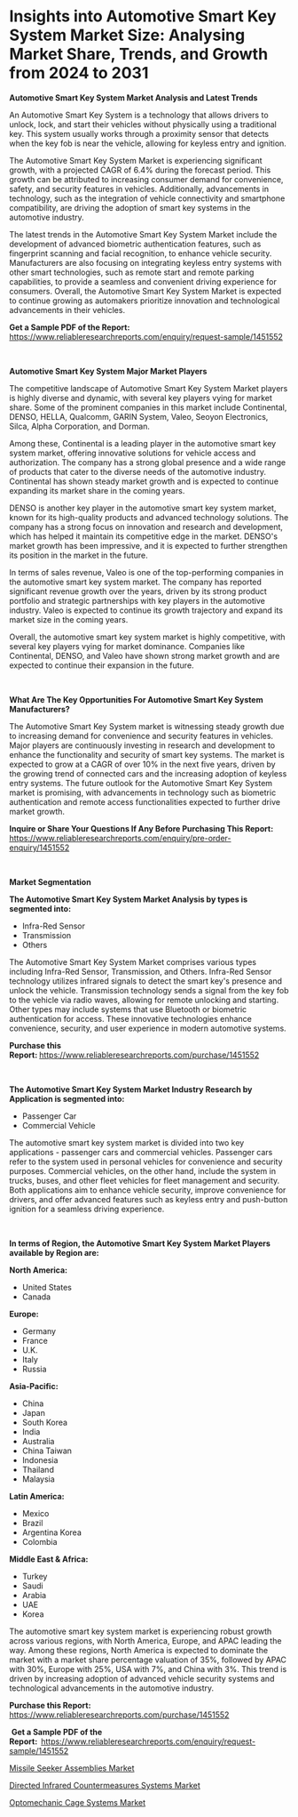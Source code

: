 <p><h1>Insights into Automotive Smart Key System Market Size: Analysing Market Share, Trends, and Growth from 2024 to 2031</h1></p><p><strong>Automotive Smart Key System Market Analysis and Latest Trends</strong></p>
<p><p>An Automotive Smart Key System is a technology that allows drivers to unlock, lock, and start their vehicles without physically using a traditional key. This system usually works through a proximity sensor that detects when the key fob is near the vehicle, allowing for keyless entry and ignition.</p><p>The Automotive Smart Key System Market is experiencing significant growth, with a projected CAGR of 6.4% during the forecast period. This growth can be attributed to increasing consumer demand for convenience, safety, and security features in vehicles. Additionally, advancements in technology, such as the integration of vehicle connectivity and smartphone compatibility, are driving the adoption of smart key systems in the automotive industry.</p><p>The latest trends in the Automotive Smart Key System Market include the development of advanced biometric authentication features, such as fingerprint scanning and facial recognition, to enhance vehicle security. Manufacturers are also focusing on integrating keyless entry systems with other smart technologies, such as remote start and remote parking capabilities, to provide a seamless and convenient driving experience for consumers. Overall, the Automotive Smart Key System Market is expected to continue growing as automakers prioritize innovation and technological advancements in their vehicles.</p></p>
<p><strong>Get a Sample PDF of the Report:&nbsp;</strong> <a href="https://www.reliableresearchreports.com/enquiry/request-sample/1451552">https://www.reliableresearchreports.com/enquiry/request-sample/1451552</a></p>
<p>&nbsp;</p>
<p><strong>Automotive Smart Key System Major Market Players</strong></p>
<p><p>The competitive landscape of Automotive Smart Key System Market players is highly diverse and dynamic, with several key players vying for market share. Some of the prominent companies in this market include Continental, DENSO, HELLA, Qualcomm, GARIN System, Valeo, Seoyon Electronics, Silca, Alpha Corporation, and Dorman. </p><p>Among these, Continental is a leading player in the automotive smart key system market, offering innovative solutions for vehicle access and authorization. The company has a strong global presence and a wide range of products that cater to the diverse needs of the automotive industry. Continental has shown steady market growth and is expected to continue expanding its market share in the coming years.</p><p>DENSO is another key player in the automotive smart key system market, known for its high-quality products and advanced technology solutions. The company has a strong focus on innovation and research and development, which has helped it maintain its competitive edge in the market. DENSO's market growth has been impressive, and it is expected to further strengthen its position in the market in the future.</p><p>In terms of sales revenue, Valeo is one of the top-performing companies in the automotive smart key system market. The company has reported significant revenue growth over the years, driven by its strong product portfolio and strategic partnerships with key players in the automotive industry. Valeo is expected to continue its growth trajectory and expand its market size in the coming years.</p><p>Overall, the automotive smart key system market is highly competitive, with several key players vying for market dominance. Companies like Continental, DENSO, and Valeo have shown strong market growth and are expected to continue their expansion in the future.</p></p>
<p>&nbsp;</p>
<p><strong>What Are The Key Opportunities For Automotive Smart Key System Manufacturers?</strong></p>
<p><p>The Automotive Smart Key System market is witnessing steady growth due to increasing demand for convenience and security features in vehicles. Major players are continuously investing in research and development to enhance the functionality and security of smart key systems. The market is expected to grow at a CAGR of over 10% in the next five years, driven by the growing trend of connected cars and the increasing adoption of keyless entry systems. The future outlook for the Automotive Smart Key System market is promising, with advancements in technology such as biometric authentication and remote access functionalities expected to further drive market growth.</p></p>
<p><strong>Inquire or Share Your Questions If Any Before Purchasing This Report:</strong> <a href="https://www.reliableresearchreports.com/enquiry/pre-order-enquiry/1451552">https://www.reliableresearchreports.com/enquiry/pre-order-enquiry/1451552</a></p>
<p>&nbsp;</p>
<p><strong>Market Segmentation</strong></p>
<p><strong>The Automotive Smart Key System Market Analysis by types is segmented into:</strong></p>
<p><ul><li>Infra-Red Sensor</li><li>Transmission</li><li>Others</li></ul></p>
<p><p>The Automotive Smart Key System Market comprises various types including Infra-Red Sensor, Transmission, and Others. Infra-Red Sensor technology utilizes infrared signals to detect the smart key's presence and unlock the vehicle. Transmission technology sends a signal from the key fob to the vehicle via radio waves, allowing for remote unlocking and starting. Other types may include systems that use Bluetooth or biometric authentication for access. These innovative technologies enhance convenience, security, and user experience in modern automotive systems.</p></p>
<p><strong>Purchase this Report:&nbsp;</strong><a href="https://www.reliableresearchreports.com/purchase/1451552">https://www.reliableresearchreports.com/purchase/1451552</a></p>
<p>&nbsp;</p>
<p><strong>The Automotive Smart Key System Market Industry Research by Application is segmented into:</strong></p>
<p><ul><li>Passenger Car</li><li>Commercial Vehicle</li></ul></p>
<p><p>The automotive smart key system market is divided into two key applications - passenger cars and commercial vehicles. Passenger cars refer to the system used in personal vehicles for convenience and security purposes. Commercial vehicles, on the other hand, include the system in trucks, buses, and other fleet vehicles for fleet management and security. Both applications aim to enhance vehicle security, improve convenience for drivers, and offer advanced features such as keyless entry and push-button ignition for a seamless driving experience.</p></p>
<p>&nbsp;</p>
<p><strong>In terms of Region, the Automotive Smart Key System Market Players available by Region are:</strong></p>
<p>
    <p> <strong> North America: </strong>
        <ul>
            <li>United States</li>
            <li>Canada</li>
        </ul>
        </p> 
    <p> <strong> Europe: </strong>
        <ul>
            <li>Germany</li>
            <li>France</li>
            <li>U.K.</li>
            <li>Italy</li>
            <li>Russia</li>
        </ul>
        </p> 
    <p> <strong> Asia-Pacific: </strong>
        <ul>
            <li>China</li>
            <li>Japan</li>
            <li>South Korea</li>
            <li>India</li>
            <li>Australia</li>
            <li>China Taiwan</li>
            <li>Indonesia</li>
            <li>Thailand</li>
            <li>Malaysia</li>
        </ul>
        </p> 
    <p> <strong> Latin America: </strong>
        <ul>
            <li>Mexico</li>
            <li>Brazil</li>
            <li>Argentina Korea</li>
            <li>Colombia</li>
        </ul>
        </p> 
    <p> <strong> Middle East & Africa: </strong>
        <ul>
            <li>Turkey</li>
            <li>Saudi</li>
            <li>Arabia</li>
            <li>UAE</li>
            <li>Korea</li>
        </ul>
    </p>
    </p>
<p><p>The automotive smart key system market is experiencing robust growth across various regions, with North America, Europe, and APAC leading the way. Among these regions, North America is expected to dominate the market with a market share percentage valuation of 35%, followed by APAC with 30%, Europe with 25%, USA with 7%, and China with 3%. This trend is driven by increasing adoption of advanced vehicle security systems and technological advancements in the automotive industry.</p></p>
<p><strong>Purchase this Report: </strong><a href="https://www.reliableresearchreports.com/purchase/1451552">https://www.reliableresearchreports.com/purchase/1451552</a></p>
<p>&nbsp;<strong>Get a Sample PDF of the Report:&nbsp;&nbsp;</strong><a href="https://www.reliableresearchreports.com/enquiry/request-sample/1451552">https://www.reliableresearchreports.com/enquiry/request-sample/1451552</a></p>
<p><strong></strong></p>
<p><p><a href="https://view.publitas.com/reportprime-1/missile-seeker-assemblies-market-research-report-provides-thorough-industry-overview-which-offers-an-in-depth-analysis-of-product-trends-and-new-market-divisions/">Missile Seeker Assemblies Market</a></p><p><a href="https://view.publitas.com/reportprime-1/directed-infrared-countermeasures-systems-market-growth-market-trends-covid-19-impact-and-forecasts-for-period-from-2023-2030/">Directed Infrared Countermeasures Systems Market</a></p><p><a href="https://view.publitas.com/reportprime-1/optomechanic-cage-systems-market-size-furnishes-valuable-information-encompassing-market-share-market-trends-and-projections-spanning-from-2023-to-2030/">Optomechanic Cage Systems Market</a></p></p>
